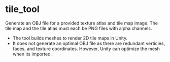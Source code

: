 tile_tool
=========
Generate an OBJ file for a provided texture atlas and tile map image. The tile map and the tile atlas must each be PNG files with alpha channels.

* The tool builds meshes to render 2D tile maps in Unity.
* It does not generate an optimal OBJ file as there are redundant verticies, faces, and texture coordinates. However, Unity can optimize the mesh when its imported.
